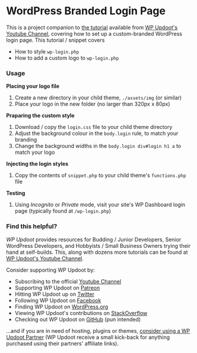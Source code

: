# WordPress Branded Login Page

This is a project companion to [the tutorial]() available from [WP Updoot's Youtube Channel](https://www.wpupdoot.com/yt), covering how to set up a custom-branded WordPress login page. This tutorial / snippet covers
 
* How to style `wp-login.php`
* How to add a custom logo to `wp-login.php`

### Usage

**Placing your logo file**

1. Create a new directory in your child theme, `./assets/img` (or similar)
1. Place your logo in the new folder (no larger than 320px x 80px)

**Praparing the custom style**

1. Download / copy the `login.css` file to your child theme directory
1. Adjust the background colour in the `body.login` rule, to match your branding
1. Change the background widths in the `body.login div#login h1 a` to match your logo

**Injecting the login styles**

1. Copy the contents of `snippet.php` to your child theme's `functions.php` file

**Testing**

1. Using *Incognito* or *Private* mode, visit your site's WP Dashboard login page (typically found at `/wp-login.php`)

### Find this helpful?

*WP Updoot* provides resources for Budding / Junior Developers, Senior WordPress Developers, and Hobbyists / Small Business Owners trying their hand at self-builds. This, along with dozens more tutorials can be found at [WP Updoot's Youtube Channel](https://www.wpupdoot.com/yt).

Consider supporting WP Updoot by:

* Subscribing to the official [Youtube Channel](https://www.wpupdoot.com/yt)
* Supporting WP Updoot on [Patreon](https://www.patreon.com/wpupdoot)
* Hitting WP Updoot up on [Twitter](https://twitter.com/wpUpdoot)
* Following WP Updoot on [Facebook](https://www.facebook.com/WP-Updoot-103509467684804/)
* Finding WP Updoot on [WordPress.org](https://profiles.wordpress.org/wpupdoot/)
* Viewing WP Updoot's contributions on [StackOverflow](https://stackoverflow.com/users/11942572/wp-updoot)
* Checking out WP Updoot on [GitHub](https://github.com/wpupdoot) (pun intended)

...and if you are in need of hosting, plugins or themes, [consider using a WP Updoot Partner](https://www.wpupdoot.com/partners) (WP Updoot receive a small kick-back for anything purchased using their partners' affiliate links).

